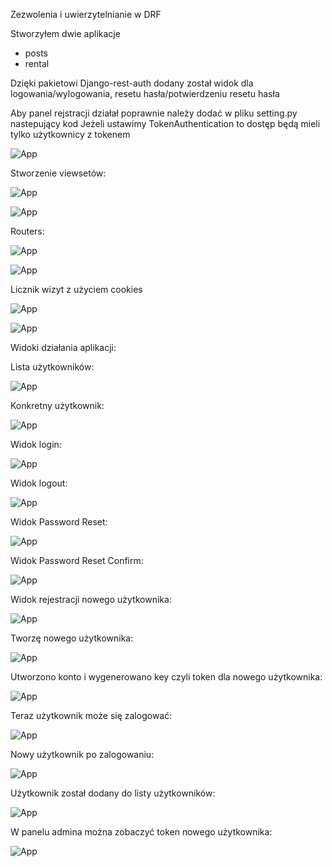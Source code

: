 
 Zezwolenia i uwierzytelnianie w DRF
 
 Stworzyłem dwie aplikacje
- posts
- rental
 
 Dzięki pakietowi Django-rest-auth dodany został widok dla logowania/wylogowania, resetu hasła/potwierdzeniu resetu hasła 
 
 Aby panel rejstracji działał poprawnie należy dodać w pliku setting.py nastepujący kod
 Jeżeli ustawimy TokenAuthentication to dostęp będą mieli tylko użytkownicy z tokenem
 
 ![App](https://github.com/EllwartDawid/aplikacje-internetowe-ellwart-185ic/blob/master/Lab6/ss/dostęp.PNG)
 
 Stworzenie viewsetów:
 
 ![App](https://github.com/EllwartDawid/aplikacje-internetowe-ellwart-185ic/blob/master/Lab6/ss/userviewset.PNG)
 
 ![App](https://github.com/EllwartDawid/aplikacje-internetowe-ellwart-185ic/blob/master/Lab6/ss/userviewset1.PNG)
 
 Routers:
 
 ![App](https://github.com/EllwartDawid/aplikacje-internetowe-ellwart-185ic/blob/master/Lab6/ss/routers.PNG)
 
 ![App](https://github.com/EllwartDawid/aplikacje-internetowe-ellwart-185ic/blob/master/Lab6/ss/routers1.PNG)
 
 Licznik wizyt z użyciem cookies
 
 ![App](https://github.com/EllwartDawid/aplikacje-internetowe-ellwart-185ic/blob/master/Lab6/ss/ciasteczkakod.PNG)
 
 ![App](https://github.com/EllwartDawid/aplikacje-internetowe-ellwart-185ic/blob/master/Lab6/ss/ciasteczka.PNG)
 
 Widoki działania aplikacji:
 
 Lista użytkowników:
 
 ![App](https://github.com/EllwartDawid/aplikacje-internetowe-ellwart-185ic/blob/master/Lab6/ss/listaużytkowników.PNG)
 
 Konkretny użytkownik:
 
 ![App](https://github.com/EllwartDawid/aplikacje-internetowe-ellwart-185ic/blob/master/Lab6/ss/user1.PNG)
 
 Widok login:

![App](https://github.com/EllwartDawid/aplikacje-internetowe-ellwart-185ic/blob/master/Lab6/ss/login.PNG)

 Widok logout:

![App](https://github.com/EllwartDawid/aplikacje-internetowe-ellwart-185ic/blob/master/Lab6/ss/logout.PNG)

 Widok Password Reset:

![App](https://github.com/EllwartDawid/aplikacje-internetowe-ellwart-185ic/blob/master/Lab6/ss/passwordreset.PNG)

 Widok Password Reset Confirm:

![App](https://github.com/EllwartDawid/aplikacje-internetowe-ellwart-185ic/blob/master/Lab6/ss/passwordresetconfirm.PNG)

 Widok rejestracji nowego użytkownika:

![App](https://github.com/EllwartDawid/aplikacje-internetowe-ellwart-185ic/blob/master/Lab6/ss/registration.PNG)

 Tworzę nowego użytkownika:

![App](https://github.com/EllwartDawid/aplikacje-internetowe-ellwart-185ic/blob/master/Lab6/ss/dawidtest.PNG)

 Utworzono konto i wygenerowano key czyli token dla nowego użytkownika:

![App](https://github.com/EllwartDawid/aplikacje-internetowe-ellwart-185ic/blob/master/Lab6/ss/utworzonekonto.PNG)

 Teraz użytkownik może się zalogować:

![App](https://github.com/EllwartDawid/aplikacje-internetowe-ellwart-185ic/blob/master/Lab6/ss/logindawidtest.PNG)

 Nowy użytkownik po zalogowaniu:

![App](https://github.com/EllwartDawid/aplikacje-internetowe-ellwart-185ic/blob/master/Lab6/ss/loginaccept.PNG)

 Użytkownik został dodany do listy użytkowników:

![App](https://github.com/EllwartDawid/aplikacje-internetowe-ellwart-185ic/blob/master/Lab6/ss/listaużytkowników1.PNG)

 W panelu admina można zobaczyć token nowego użytkownika:

![App](https://github.com/EllwartDawid/aplikacje-internetowe-ellwart-185ic/blob/master/Lab6/ss/token.PNG)


